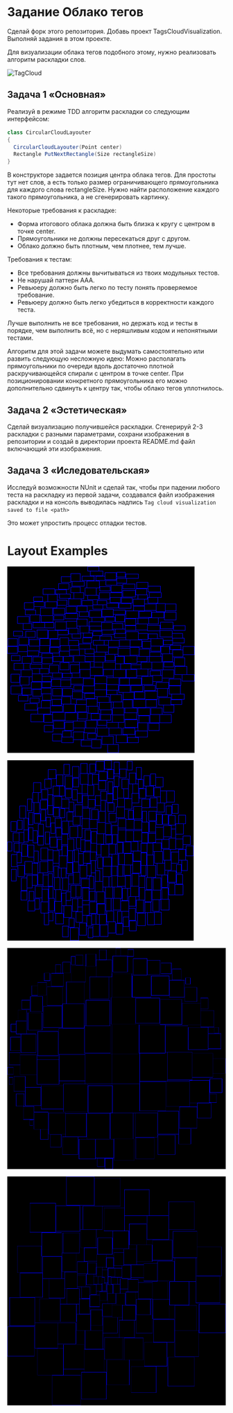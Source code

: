 # Задание Облако тегов

Сделай форк этого репозитория. Добавь проект TagsCloudVisualization. Выполняй задания в этом проекте.

Для визуализации облака тегов подобного этому, нужно реализовать алгоритм раскладки слов.

![TagCloud](https://upload.wikimedia.org/wikipedia/commons/thumb/a/a7/Web_2.0_Map.svg/800px-Web_2.0_Map.svg.png)


## Задача 1 «Основная»
Реализуй в режиме TDD алгоритм раскладки со следующим интерфейсом:
```csharp
class CircularCloudLayouter
{
  CircularCloudLayouter(Point center)
  Rectangle PutNextRectangle(Size rectangleSize)
}
```

В конструкторе задается позиция центра облака тегов.
Для простоты тут нет слов, а есть только размер ограничивающего прямоугольника для каждого слова rectangleSize. 
Нужно найти расположение каждого такого прямоугольника, а не сгенерировать картинку.

Некоторые требования к раскладке:

  * Форма итогового облака должна быть близка к кругу с центром в точке center.
  * Прямоугольники не должны пересекаться друг с другом.
  * Облако должно быть плотным, чем плотнее, тем лучше.

Требования к тестам:

  * Все требования должны вычитываться из твоих модульных тестов.
  * Не нарушай паттерн AAA.
  * Ревьюеру должно быть легко по тесту понять проверяемое требование.
  * Ревьюеру должно быть легко убедиться в корректности каждого теста.

Лучше выполнить не все требования, но держать код и тесты в порядке, чем выполнить всё, но с неряшливым кодом и непонятными тестами.

Алгоритм для этой задачи можете выдумать самостоятельно или развить следующую несложную идею:
Можно располагать прямоугольники по очереди вдоль достаточно плотной раскручивающейся спирали с центром в точке center.
При позиционировании конкретного прямоугольника его можно дополнительно сдвинуть к центру так, чтобы облако тегов уплотнилось.


## Задача 2 «Эстетическая»

Сделай визуализацию получившейся раскладки. Сгенерируй 2-3 раскладки с разными параметрами, сохрани изображения в репозитории 
и создай в директории проекта README.md файл включающий эти изображения.


## Задача 3 «Иследовательская»

Исследуй возможности NUnit и сделай так, чтобы при падении любого теста на раскладку из первой задачи, 
создавался файл изображения раскладки и на консоль выводилась надпись `Tag cloud visualization saved to file <path>`

Это может упростить процесс отладки тестов.

# Layout Examples

![300 small rectangles (width more than height)](examples/300%20small%20rectangles%20(width%20more%20than%20height).png)

![300 small rectangles (heigth more than width)](examples/300%20small%20rectangles%20(height%20more%20than%20width).png)

![100 rectangles from big to small](examples/100%20rectangles%20from%20big%20to%20small.png)

![100 rectangles from small to big](examples/100%20rectangles%20from%20small%20to%20big.png)
